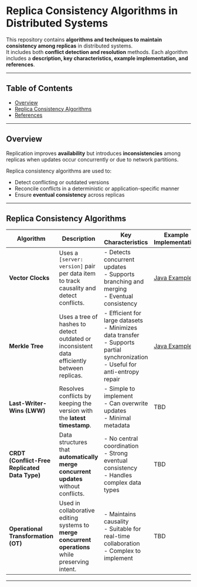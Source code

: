 # Replica Consistency Algorithms in Distributed Systems

This repository contains **algorithms and techniques to maintain consistency among replicas** in distributed systems.  
It includes both **conflict detection and resolution** methods. Each algorithm includes a **description, key characteristics, example implementation, and references**.

---

## Table of Contents

- [Overview](#overview)
- [Replica Consistency Algorithms](#replica-consistency-algorithms)
- [References](#references)

---

## Overview

Replication improves **availability** but introduces **inconsistencies** among replicas when updates occur concurrently or due to network partitions.  

Replica consistency algorithms are used to:

- Detect conflicting or outdated versions  
- Reconcile conflicts in a deterministic or application-specific manner  
- Ensure **eventual consistency** across replicas  

---

## Replica Consistency Algorithms

| Algorithm | Description | Key Characteristics | Example Implementation | References |
|-----------|-------------|-------------------|----------------------|------------|
| **Vector Clocks** | Uses a `[server: version]` pair per data item to track causality and detect conflicts. | - Detects concurrent updates<br>- Supports branching and merging<br>- Eventual consistency | [Java Example](./VectorClock.java) | [Dynamo Paper](https://www.allthingsdistributed.com/files/amazon-dynamo-sosp2007.pdf), [Wikipedia](https://en.wikipedia.org/wiki/Vector_clock) |
| **Merkle Tree** | Uses a tree of hashes to detect outdated or inconsistent data efficiently between replicas. | - Efficient for large datasets<br>- Minimizes data transfer<br>- Supports partial synchronization<br>- Useful for anti-entropy repair | [Java Example](./MerkleTreeSync.java) | [Wikipedia](https://en.wikipedia.org/wiki/Merkle_tree), [Dynamo Paper](https://www.allthingsdistributed.com/files/amazon-dynamo-sosp2007.pdf) |
| **Last-Writer-Wins (LWW)** | Resolves conflicts by keeping the version with the **latest timestamp**. | - Simple to implement<br>- Can overwrite updates<br>- Minimal metadata | TBD | TBD |
| **CRDT (Conflict-Free Replicated Data Type)** | Data structures that **automatically merge concurrent updates** without conflicts. | - No central coordination<br>- Strong eventual consistency<br>- Handles complex data types | TBD | TBD |
| **Operational Transformation (OT)** | Used in collaborative editing systems to **merge concurrent operations** while preserving intent. | - Maintains causality<br>- Suitable for real-time collaboration<br>- Complex to implement | TBD | TBD |

---